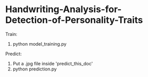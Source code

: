 # Handwriting-Analysis-for-Detection-of-Personality-Traits

Train:
 1. python model_training.py  

Predict:
 1. Put a .jpg file inside 'predict_this_doc'
 2. python prediction.py
